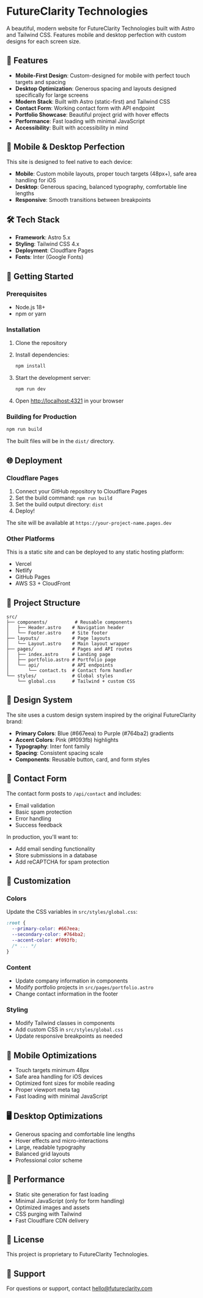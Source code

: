 # FutureClarity Technologies

A beautiful, modern website for FutureClarity Technologies built with Astro and Tailwind CSS. Features mobile and desktop perfection with custom designs for each screen size.

## 🚀 Features

- **Mobile-First Design**: Custom-designed for mobile with perfect touch targets and spacing
- **Desktop Optimization**: Generous spacing and layouts designed specifically for large screens
- **Modern Stack**: Built with Astro (static-first) and Tailwind CSS
- **Contact Form**: Working contact form with API endpoint
- **Portfolio Showcase**: Beautiful project grid with hover effects
- **Performance**: Fast loading with minimal JavaScript
- **Accessibility**: Built with accessibility in mind

## 📱 Mobile & Desktop Perfection

This site is designed to feel native to each device:

- **Mobile**: Custom mobile layouts, proper touch targets (48px+), safe area handling for iOS
- **Desktop**: Generous spacing, balanced typography, comfortable line lengths
- **Responsive**: Smooth transitions between breakpoints

## 🛠️ Tech Stack

- **Framework**: Astro 5.x
- **Styling**: Tailwind CSS 4.x
- **Deployment**: Cloudflare Pages
- **Fonts**: Inter (Google Fonts)

## 🚀 Getting Started

### Prerequisites

- Node.js 18+ 
- npm or yarn

### Installation

1. Clone the repository
2. Install dependencies:
   ```bash
   npm install
   ```

3. Start the development server:
   ```bash
   npm run dev
   ```

4. Open [http://localhost:4321](http://localhost:4321) in your browser

### Building for Production

```bash
npm run build
```

The built files will be in the `dist/` directory.

## 🌐 Deployment

### Cloudflare Pages

1. Connect your GitHub repository to Cloudflare Pages
2. Set the build command: `npm run build`
3. Set the build output directory: `dist`
4. Deploy!

The site will be available at `https://your-project-name.pages.dev`

### Other Platforms

This is a static site and can be deployed to any static hosting platform:
- Vercel
- Netlify
- GitHub Pages
- AWS S3 + CloudFront

## 📁 Project Structure

```
src/
├── components/          # Reusable components
│   ├── Header.astro    # Navigation header
│   └── Footer.astro    # Site footer
├── layouts/            # Page layouts
│   └── Layout.astro    # Main layout wrapper
├── pages/              # Pages and API routes
│   ├── index.astro     # Landing page
│   ├── portfolio.astro # Portfolio page
│   └── api/            # API endpoints
│       └── contact.ts  # Contact form handler
└── styles/             # Global styles
    └── global.css      # Tailwind + custom CSS
```

## 🎨 Design System

The site uses a custom design system inspired by the original FutureClarity brand:

- **Primary Colors**: Blue (#667eea) to Purple (#764ba2) gradients
- **Accent Colors**: Pink (#f093fb) highlights
- **Typography**: Inter font family
- **Spacing**: Consistent spacing scale
- **Components**: Reusable button, card, and form styles

## 📧 Contact Form

The contact form posts to `/api/contact` and includes:
- Email validation
- Basic spam protection
- Error handling
- Success feedback

In production, you'll want to:
- Add email sending functionality
- Store submissions in a database
- Add reCAPTCHA for spam protection

## 🔧 Customization

### Colors
Update the CSS variables in `src/styles/global.css`:

```css
:root {
  --primary-color: #667eea;
  --secondary-color: #764ba2;
  --accent-color: #f093fb;
  /* ... */
}
```

### Content
- Update company information in components
- Modify portfolio projects in `src/pages/portfolio.astro`
- Change contact information in the footer

### Styling
- Modify Tailwind classes in components
- Add custom CSS in `src/styles/global.css`
- Update responsive breakpoints as needed

## 📱 Mobile Optimizations

- Touch targets minimum 48px
- Safe area handling for iOS devices
- Optimized font sizes for mobile reading
- Proper viewport meta tag
- Fast loading with minimal JavaScript

## 🖥️ Desktop Optimizations

- Generous spacing and comfortable line lengths
- Hover effects and micro-interactions
- Large, readable typography
- Balanced grid layouts
- Professional color scheme

## 🚀 Performance

- Static site generation for fast loading
- Minimal JavaScript (only for form handling)
- Optimized images and assets
- CSS purging with Tailwind
- Fast Cloudflare CDN delivery

## 📄 License

This project is proprietary to FutureClarity Technologies.

## 🤝 Support

For questions or support, contact hello@futureclarity.com
